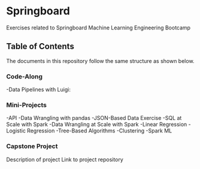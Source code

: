 # Springboard
Exercises related to Springboard Machine Learning Engineering Bootcamp

## Table of Contents

The documents in this repository follow the same structure as shown below.

### Code-Along

-Data Pipelines with Luigi: 

### Mini-Projects

-API 
-Data Wrangling with pandas
-JSON-Based Data Exercise
-SQL at Scale with Spark
-Data Wrangling at Scale with Spark
-Linear Regression
-Logistic Regression
-Tree-Based Algorithms
-Clustering
-Spark ML

### Capstone Project 

Description of project
Link to project repository

